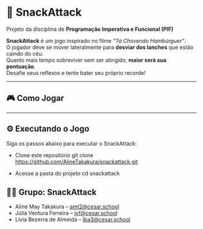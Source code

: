 

# 🍔 SnackAttack

Projeto da disciplina de **Programação Imperativa e Funcional (PIF)**

**SnackAttack** é um jogo inspirado no filme *“Tá Chovendo Hambúrguer”*.  
O jogador deve se mover lateralmente para **desviar dos lanches** que estão caindo do céu.  
Quanto mais tempo sobreviver sem ser atingido, **maior será sua pontuação**.  
Desafie seus reflexos e tente bater seu próprio recorde!

---

## 🎮 Como Jogar


---

## ⚙️ Executando o Jogo

Siga os passos abaixo para executar o SnackAttack:

- Clone este repositório
git clone https://github.com/AlineTakakura/snackattack.git

- Acesse a pasta do projeto
cd snackattack


## 👩‍💻 Grupo: SnackAttack

- Aline May Takakura – amt2@cesar.school
- Júlia Ventura Ferreira – jvf@cesar.school
- Lívia Bezerra de Almeida – lba3@cesar.school
